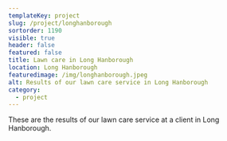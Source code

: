 ```yaml
---
templateKey: project
slug: /project/longhanborough
sortorder: 1190
visible: true
header: false
featured: false
title: Lawn care in Long Hanborough
location: Long Hanborough
featuredimage: /img/longhanborough.jpeg
alt: Results of our lawn care service in Long Hanborough
category:
  - project
---
```

These are the results of our lawn care service at a client in Long Hanborough.


